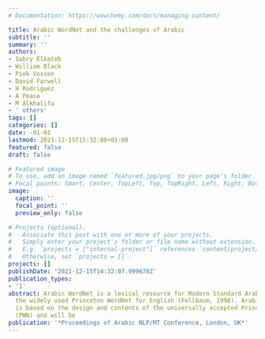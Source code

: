 ```yaml
---
# Documentation: https://wowchemy.com/docs/managing-content/

title: Arabic WordNet and the challenges of Arabic
subtitle: ''
summary: ''
authors:
- Sabry Elkateb
- William Black
- Piek Vossen
- David Farwell
- H Rodrı́guez
- A Pease
- M Alkhalifa
- ' others'
tags: []
categories: []
date: -01-01
lastmod: 2021-12-15T15:32:08+01:00
featured: false
draft: false

# Featured image
# To use, add an image named `featured.jpg/png` to your page's folder.
# Focal points: Smart, Center, TopLeft, Top, TopRight, Left, Right, BottomLeft, Bottom, BottomRight.
image:
  caption: ''
  focal_point: ''
  preview_only: false

# Projects (optional).
#   Associate this post with one or more of your projects.
#   Simply enter your project's folder or file name without extension.
#   E.g. `projects = ["internal-project"]` references `content/project/deep-learning/index.md`.
#   Otherwise, set `projects = []`.
projects: []
publishDate: '2021-12-15T14:32:07.999678Z'
publication_types:
- '1'
abstract: Arabic WordNet is a lexical resource for Modern Standard Arabic based on
  the widely used Princeton WordNet for English (Fellbaum, 1998). Arabic WordNet (AWN)
  is based on the design and contents of the universally accepted Princeton WordNet
  (PWN) and will be
publication: '*Proceedings of Arabic NLP/MT Conference, London, UK*'
---
```

